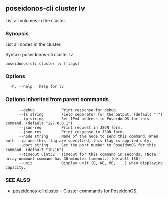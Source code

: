 ## poseidonos-cli cluster lv

List all volumes in the cluster.

### Synopsis


List all nodes in the cluster.

Syntax:
	poseidonos-cli cluster lv
          

```
poseidonos-cli cluster lv [flags]
```

### Options

```
  -h, --help   help for lv
```

### Options inherited from parent commands

```
      --debug            Print response for debug.
      --fs string        Field separator for the output. (default "|")
      --ip string        Set IPv4 address to PoseidonOS for this command. (default "127.0.0.1")
      --json-req         Print request in JSON form.
      --json-res         Print response in JSON form.
      --node string      Name of the node to send this command. When both --ip and this flag are specified, this flag is applied only.
      --port string      Set the port number to PoseidonOS for this command. (default "18716")
      --timeout uint32   Timeout for this command in seconds. (Note: array unmount command has 30 minutes timeout.) (default 180)
      --unit             Display unit (B, KB, MB, ...) when displaying capacity.
```

### SEE ALSO

* [poseidonos-cli cluster](poseidonos-cli_cluster.md)	 - Cluster commands for PoseidonOS.

